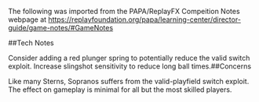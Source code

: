 The following was imported from the PAPA/ReplayFX Compeition Notes webpage at https://replayfoundation.org/papa/learning-center/director-guide/game-notes/#GameNotes

##Tech Notes
            
Consider adding a red plunger spring to potentially reduce the valid switch exploit. Increase slingshot sensitivity to reduce long ball times.##Concerns
            
Like many Sterns, Sopranos suffers from the valid-playfield switch exploit. The effect on gameplay is minimal for all but the most skilled players.